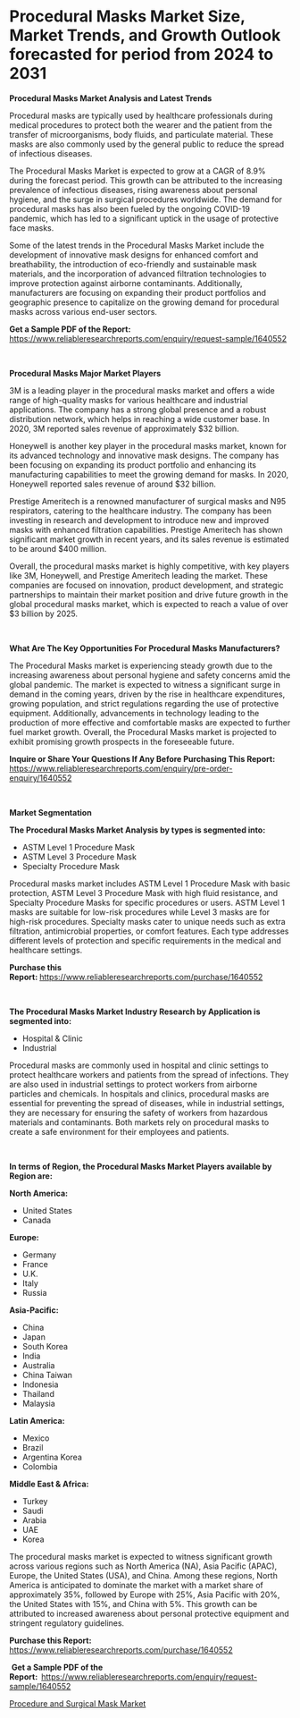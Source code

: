 <p><h1>Procedural Masks Market Size, Market Trends, and Growth Outlook forecasted for period from 2024 to 2031</h1></p><p><strong>Procedural Masks Market Analysis and Latest Trends</strong></p>
<p><p>Procedural masks are typically used by healthcare professionals during medical procedures to protect both the wearer and the patient from the transfer of microorganisms, body fluids, and particulate material. These masks are also commonly used by the general public to reduce the spread of infectious diseases.</p><p>The Procedural Masks Market is expected to grow at a CAGR of 8.9% during the forecast period. This growth can be attributed to the increasing prevalence of infectious diseases, rising awareness about personal hygiene, and the surge in surgical procedures worldwide. The demand for procedural masks has also been fueled by the ongoing COVID-19 pandemic, which has led to a significant uptick in the usage of protective face masks.</p><p>Some of the latest trends in the Procedural Masks Market include the development of innovative mask designs for enhanced comfort and breathability, the introduction of eco-friendly and sustainable mask materials, and the incorporation of advanced filtration technologies to improve protection against airborne contaminants. Additionally, manufacturers are focusing on expanding their product portfolios and geographic presence to capitalize on the growing demand for procedural masks across various end-user sectors.</p></p>
<p><strong>Get a Sample PDF of the Report:&nbsp;</strong> <a href="https://www.reliableresearchreports.com/enquiry/request-sample/1640552">https://www.reliableresearchreports.com/enquiry/request-sample/1640552</a></p>
<p>&nbsp;</p>
<p><strong>Procedural Masks Major Market Players</strong></p>
<p><p>3M is a leading player in the procedural masks market and offers a wide range of high-quality masks for various healthcare and industrial applications. The company has a strong global presence and a robust distribution network, which helps in reaching a wide customer base. In 2020, 3M reported sales revenue of approximately $32 billion.</p><p>Honeywell is another key player in the procedural masks market, known for its advanced technology and innovative mask designs. The company has been focusing on expanding its product portfolio and enhancing its manufacturing capabilities to meet the growing demand for masks. In 2020, Honeywell reported sales revenue of around $32 billion.</p><p>Prestige Ameritech is a renowned manufacturer of surgical masks and N95 respirators, catering to the healthcare industry. The company has been investing in research and development to introduce new and improved masks with enhanced filtration capabilities. Prestige Ameritech has shown significant market growth in recent years, and its sales revenue is estimated to be around $400 million.</p><p>Overall, the procedural masks market is highly competitive, with key players like 3M, Honeywell, and Prestige Ameritech leading the market. These companies are focused on innovation, product development, and strategic partnerships to maintain their market position and drive future growth in the global procedural masks market, which is expected to reach a value of over $3 billion by 2025.</p></p>
<p>&nbsp;</p>
<p><strong>What Are The Key Opportunities For Procedural Masks Manufacturers?</strong></p>
<p><p>The Procedural Masks market is experiencing steady growth due to the increasing awareness about personal hygiene and safety concerns amid the global pandemic. The market is expected to witness a significant surge in demand in the coming years, driven by the rise in healthcare expenditures, growing population, and strict regulations regarding the use of protective equipment. Additionally, advancements in technology leading to the production of more effective and comfortable masks are expected to further fuel market growth. Overall, the Procedural Masks market is projected to exhibit promising growth prospects in the foreseeable future.</p></p>
<p><strong>Inquire or Share Your Questions If Any Before Purchasing This Report:</strong> <a href="https://www.reliableresearchreports.com/enquiry/pre-order-enquiry/1640552">https://www.reliableresearchreports.com/enquiry/pre-order-enquiry/1640552</a></p>
<p>&nbsp;</p>
<p><strong>Market Segmentation</strong></p>
<p><strong>The Procedural Masks Market Analysis by types is segmented into:</strong></p>
<p><ul><li>ASTM Level 1 Procedure Mask</li><li>ASTM Level 3 Procedure Mask</li><li>Specialty Procedure Mask</li></ul></p>
<p><p>Procedural masks market includes ASTM Level 1 Procedure Mask with basic protection, ASTM Level 3 Procedure Mask with high fluid resistance, and Specialty Procedure Masks for specific procedures or users. ASTM Level 1 masks are suitable for low-risk procedures while Level 3 masks are for high-risk procedures. Specialty masks cater to unique needs such as extra filtration, antimicrobial properties, or comfort features. Each type addresses different levels of protection and specific requirements in the medical and healthcare settings.</p></p>
<p><strong>Purchase this Report:&nbsp;</strong><a href="https://www.reliableresearchreports.com/purchase/1640552">https://www.reliableresearchreports.com/purchase/1640552</a></p>
<p>&nbsp;</p>
<p><strong>The Procedural Masks Market Industry Research by Application is segmented into:</strong></p>
<p><ul><li>Hospital & Clinic</li><li>Industrial</li></ul></p>
<p><p>Procedural masks are commonly used in hospital and clinic settings to protect healthcare workers and patients from the spread of infections. They are also used in industrial settings to protect workers from airborne particles and chemicals. In hospitals and clinics, procedural masks are essential for preventing the spread of diseases, while in industrial settings, they are necessary for ensuring the safety of workers from hazardous materials and contaminants. Both markets rely on procedural masks to create a safe environment for their employees and patients.</p></p>
<p>&nbsp;</p>
<p><strong>In terms of Region, the Procedural Masks Market Players available by Region are:</strong></p>
<p>
    <p> <strong> North America: </strong>
        <ul>
            <li>United States</li>
            <li>Canada</li>
        </ul>
        </p> 
    <p> <strong> Europe: </strong>
        <ul>
            <li>Germany</li>
            <li>France</li>
            <li>U.K.</li>
            <li>Italy</li>
            <li>Russia</li>
        </ul>
        </p> 
    <p> <strong> Asia-Pacific: </strong>
        <ul>
            <li>China</li>
            <li>Japan</li>
            <li>South Korea</li>
            <li>India</li>
            <li>Australia</li>
            <li>China Taiwan</li>
            <li>Indonesia</li>
            <li>Thailand</li>
            <li>Malaysia</li>
        </ul>
        </p> 
    <p> <strong> Latin America: </strong>
        <ul>
            <li>Mexico</li>
            <li>Brazil</li>
            <li>Argentina Korea</li>
            <li>Colombia</li>
        </ul>
        </p> 
    <p> <strong> Middle East & Africa: </strong>
        <ul>
            <li>Turkey</li>
            <li>Saudi</li>
            <li>Arabia</li>
            <li>UAE</li>
            <li>Korea</li>
        </ul>
    </p>
    </p>
<p><p>The procedural masks market is expected to witness significant growth across various regions such as North America (NA), Asia Pacific (APAC), Europe, the United States (USA), and China. Among these regions, North America is anticipated to dominate the market with a market share of approximately 35%, followed by Europe with 25%, Asia Pacific with 20%, the United States with 15%, and China with 5%. This growth can be attributed to increased awareness about personal protective equipment and stringent regulatory guidelines.</p></p>
<p><strong>Purchase this Report: </strong><a href="https://www.reliableresearchreports.com/purchase/1640552">https://www.reliableresearchreports.com/purchase/1640552</a></p>
<p>&nbsp;<strong>Get a Sample PDF of the Report:&nbsp;&nbsp;</strong><a href="https://www.reliableresearchreports.com/enquiry/request-sample/1640552">https://www.reliableresearchreports.com/enquiry/request-sample/1640552</a></p>
<p><strong></strong></p>
<p><p><a href="https://github.com/GroverBarry/Market-Research-Report-List-4/blob/main/procedure-and-surgical-mask-market.md">Procedure and Surgical Mask Market</a></p></p>